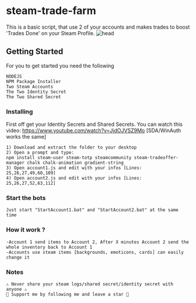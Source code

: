 # steam-trade-farm

This is a basic script, that use 2 of your accounts and makes trades to boost 'Trades Done' on your Steam Profile.
![head](https://user-images.githubusercontent.com/64363113/107683028-5fef8800-6ca1-11eb-9008-1e0f00f7e143.png)

## Getting Started

For you to get started you need the following

```
NODEJS
NPM Package Installer
Two Steam Accounts
The Two Identity Secret 
The Two Shared Secret
```

### Installing

First off get your Identity Secrets and Shared Secrets.
You can watch this video: https://www.youtube.com/watch?v=JjdOJVSZ9Mo [SDA/WinAuth works the same]

```
1) Download and extract the folder to your desktop
2) Open a prompt and type: 
npm install steam-user steam-totp steamcommunity steam-tradeoffer-manager chalk chalk-animation gradient-string
3) Open account1.js and edit with your infos [Lines: 25,26,27,49,60,109]
4) Open account2.js and edit with your infos [Lines: 25,26,27,52,63,112]
```

### Start the bots

```
Just start "StartAccount1.bat" and "StartAccount2.bat" at the same time
```

### How it work ?

```
-Account 1 send items to Account 2, After X minutes Account 2 send the whole inventory back to Account 1
-Accounts use steam items [backgrounds, emoticons, cards] can easily change it
```

### Notes
```
⚠️ Never share your steam logs/shared secret/identity secret with anyone ⚠️
🙏 Support me by following me and leave a star 🙏
```


